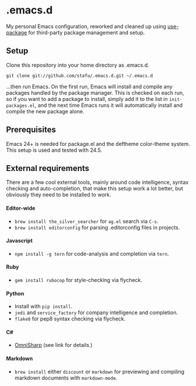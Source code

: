 # .emacs.d

My personal Emacs configuration, reworked and cleaned up using [use-package](https://github.com/jwiegley/use-package) for third-party package management and setup.

Setup
-----

Clone this repository into your home directory as .emacs.d.

    git clone git://github.com/stafu/.emacs.d.git ~/.emacs.d

...then run Emacs. On the first run, Emacs will install and compile any packages handled by the package manager. This is checked on each run, so if you want to add a package to install, simply add it to the list in `init-packages.el`, and the next time Emacs runs it will automatically install and compile the new package alone.

Prerequisites
-------------

Emacs 24+ is needed for package.el and the deftheme color-theme system. This setup is used and tested with 24.5.

External requirements
--------------

There are a few cool external tools, mainly around code intelligence, syntax checking and auto-completion, that make this setup work a lot better, but obviously they need to be installed to work.

#### Editor-wide
* `brew install the_silver_searcher` for `ag.el` search via `C-s`.
* `brew install editorconfig` for parsing .editorconfig files in projects.

#### Javascript
* `npm install -g tern` for code-analysis and completion via `tern`.

#### Ruby
* `gem install rubocop` for style-checking via flycheck.

#### Python
* Install with `pip install`.
* `jedi` and `service_factory` for company intelligence and completion.
* `flake8` for pep8 syntax checking via flycheck.

#### C#
* [OmniSharp](http://www.omnisharp.net) (see link for details.)

#### Markdown
* `brew install` either `discount` or `markdown` for previewing and compiling markdown documents with `markdown-mode`.
